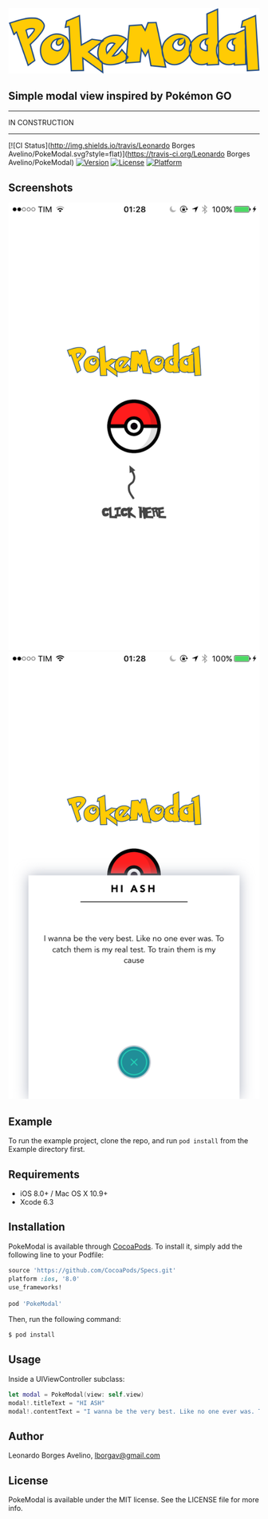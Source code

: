 
![image](./pokemodal.png)



## Simple modal view inspired by Pokémon GO


***************
IN CONSTRUCTION
***************

[![CI Status](http://img.shields.io/travis/Leonardo Borges Avelino/PokeModal.svg?style=flat)](https://travis-ci.org/Leonardo Borges Avelino/PokeModal)
[![Version](https://img.shields.io/cocoapods/v/PokeModal.svg?style=flat)](http://cocoapods.org/pods/PokeModal)
[![License](https://img.shields.io/cocoapods/l/PokeModal.svg?style=flat)](http://cocoapods.org/pods/PokeModal)
[![Platform](https://img.shields.io/cocoapods/p/PokeModal.svg?style=flat)](http://cocoapods.org/pods/PokeModal)

## Screenshots

![image](./Screenshots/before.png)
![image](./Screenshots/after.png)

## Example

To run the example project, clone the repo, and run `pod install` from the Example directory first.

## Requirements

- iOS 8.0+ / Mac OS X 10.9+
- Xcode 6.3

## Installation

PokeModal is available through [CocoaPods](http://cocoapods.org). To install
it, simply add the following line to your Podfile:

```ruby
source 'https://github.com/CocoaPods/Specs.git'
platform :ios, '8.0'
use_frameworks!

pod 'PokeModal'
```

Then, run the following command:

```bash
$ pod install
```
## Usage

Inside a UIViewController subclass:

```swift
let modal = PokeModal(view: self.view)
modal!.titleText = "HI ASH"
modal!.contentText = "I wanna be the very best. Like no one ever was. To catch them is my real test. To train them is my cause"
```

## Author

Leonardo Borges Avelino, lborgav@gmail.com

## License

PokeModal is available under the MIT license. See the LICENSE file for more info.
